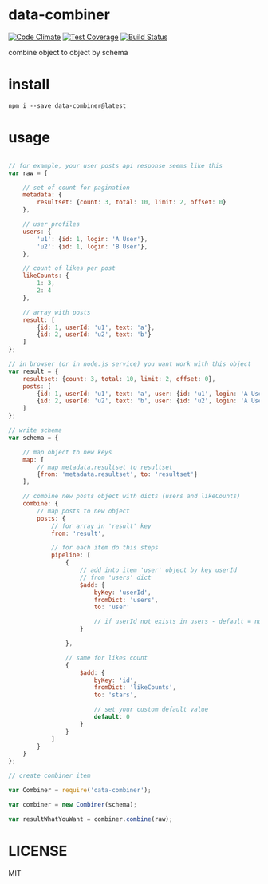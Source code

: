 # data-combiner

[![Code Climate](https://codeclimate.com/github/alekzonder/data-combiner/badges/gpa.svg)](https://codeclimate.com/github/alekzonder/data-combiner)
[![Test Coverage](https://codeclimate.com/github/alekzonder/data-combiner/badges/coverage.svg)](https://codeclimate.com/github/alekzonder/data-combiner/coverage)
[![Build Status](https://travis-ci.org/alekzonder/data-combiner.svg?branch=master)](https://travis-ci.org/alekzonder/data-combiner)


combine object to object by schema



# install

```
npm i --save data-combiner@latest
```

# usage

```js

// for example, your user posts api response seems like this
var raw = {

    // set of count for pagination
    metadata: {
        resultset: {count: 3, total: 10, limit: 2, offset: 0}
    },

    // user profiles
    users: {
        'u1': {id: 1, login: 'A User'},
        'u2': {id: 1, login: 'B User'},
    },

    // count of likes per post
    likeCounts: {
        1: 3,
        2: 4
    },

    // array with posts
    result: [
        {id: 1, userId: 'u1', text: 'a'},
        {id: 2, userId: 'u2', text: 'b'}
    ]
};

// in browser (or in node.js service) you want work with this object
var result = {
    resultset: {count: 3, total: 10, limit: 2, offset: 0},
    posts: [
        {id: 1, userId: 'u1', text: 'a', user: {id: 'u1', login: 'A User'}, stars: 3},
        {id: 2, userId: 'u2', text: 'b', user: {id: 'u2', login: 'A User'}, stars: 4}
    ]
};

// write schema
var schema = {

    // map object to new keys
    map: [
        // map metadata.resultset to resultset
        {from: 'metadata.resultset', to: 'resultset'}
    ],

    // combine new posts object with dicts (users and likeCounts)
    combine: {
        // map posts to new object
        posts: {
            // for array in 'result' key
            from: 'result',

            // for each item do this steps
            pipeline: [
                {
                    // add into item 'user' object by key userId
                    // from 'users' dict
                    $add: {
                        byKey: 'userId',
                        fromDict: 'users',
                        to: 'user'

                        // if userId not exists in users - default = null
                    }

                },

                // same for likes count
                {
                    $add: {
                        byKey: 'id',
                        fromDict: 'likeCounts',
                        to: 'stars',

                        // set your custom default value
                        default: 0
                    }
                }
            ]
        }
    }
};

// create combiner item

var Combiner = require('data-combiner');

var combiner = new Combiner(schema);

var resultWhatYouWant = combiner.combine(raw);

```

# LICENSE

MIT
